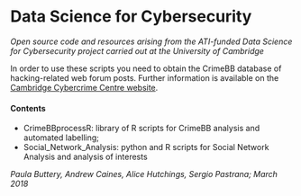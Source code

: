 # Data Science for Cybersecurity
_Open source code and resources arising from the ATI-funded Data Science for Cybersecurity project carried out at the University of Cambridge_

In order to use these scripts you need to obtain the CrimeBB database of hacking-related web forum posts.
Further information is available on the [Cambridge Cybercrime Centre website](https://www.cambridgecybercrime.uk/process.html).

#### Contents
* CrimeBBprocessR: library of R scripts for CrimeBB analysis and automated labelling;
* Social_Network_Analysis: python and R scripts for Social Network Analysis and analysis of interests

_Paula Buttery, Andrew Caines, Alice Hutchings, Sergio Pastrana; March 2018_
